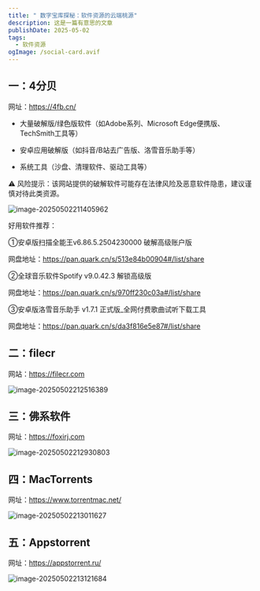 ```yaml
---
title: " 数字宝库探秘：软件资源的云端桃源"
description: 这是一篇有意思的文章
publishDate: 2025-05-02
tags:
  - 软件资源
ogImage: /social-card.avif
---
```

## 一：4分贝

网址：https://4fb.cn/

- 大量破解版/绿色版软件（如Adobe系列、Microsoft Edge便携版、TechSmith工具等）

- 安卓应用破解版（如抖音/B站去广告版、洛雪音乐助手等）

- 系统工具（沙盘、清理软件、驱动工具等）

  

⚠️ 风险提示：该网站提供的破解软件可能存在法律风险及恶意软件隐患，建议谨慎对待此类资源。

![image-20250502211405962](https://img.zhenxi.site/2025/05/6ff08565d37aa82e1c0208db2d024112.png)

好用软件推荐：

①安卓版扫描全能王v6.86.5.2504230000 破解高级账户版

网盘地址：https://pan.quark.cn/s/513e84b00904#/list/share

②全球音乐软件Spotify v9.0.42.3 解锁高级版

网盘地址：https://pan.quark.cn/s/970ff230c03a#/list/share

③安卓版洛雪音乐助手 v1.7.1 正式版_全网付费歌曲试听下载工具

网盘地址：https://pan.quark.cn/s/da3f816e5e87#/list/share

## 二：filecr

网站：https://filecr.com

![image-20250502212516389](https://img.zhenxi.site/2025/05/c34c3c5bab06a3d5b688c6a4d91c24aa.png)

## 三：佛系软件

网址：https://foxirj.com

![image-20250502212930803](https://img.zhenxi.site/2025/05/1e82fc79af0ce21e41f38285ba639baf.png)

## 四：MacTorrents

网址：https://www.torrentmac.net/

![image-20250502213011627](https://img.zhenxi.site/2025/05/b430ad0bde0871a78d88ec6e271daa7c.png)

## 五：Appstorrent

网址：https://appstorrent.ru/

![image-20250502213121684](https://img.zhenxi.site/2025/05/35cc255fb40252ff336bdcd916a0367d.png)
